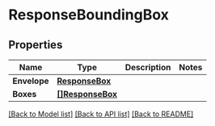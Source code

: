 # ResponseBoundingBox

## Properties
Name | Type | Description | Notes
------------ | ------------- | ------------- | -------------
**Envelope** | [**ResponseBox**](ResponseBox.md) |  | 
**Boxes** | [**[]ResponseBox**](ResponseBox.md) |  | 

[[Back to Model list]](../README.md#documentation-for-models) [[Back to API list]](../README.md#documentation-for-api-endpoints) [[Back to README]](../README.md)


